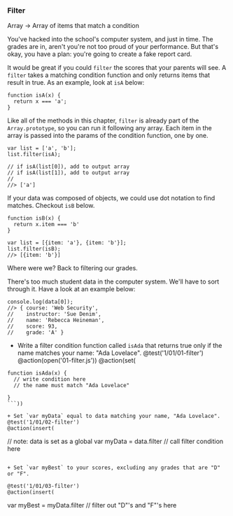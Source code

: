 ### Filter
Array -> Array of items that match a condition

You've hacked into the school's computer system, and just in time. The grades are in, aren't you're not too proud of your performance. But that's okay, you have a plan: you're going to create a fake report card.

It would be great if you could `filter` the scores that your parents will see. A `filter` takes a matching condition function and only returns items that result in true. As an example, look at `isA` below:

```
function isA(x) {
  return x === 'a';
}
```


Like all of the methods in this chapter, `filter` is already part of the `Array.prototype`, so you can run it following any array. Each item in the array is passed into the params of the condition function, one by one.

```
var list = ['a', 'b'];
list.filter(isA);

// if isA(list[0]), add to output array
// if isA(list[1]), add to output array
//
//> ['a']
```

If your data was composed of objects, we could use dot notation to find matches. Checkout `isB` below.

```
function isB(x) {
  return x.item === 'b'
}

var list = [{item: 'a'}, {item: 'b'}];
list.filter(isB);
//> [{item: 'b'}]
```

Where were we? Back to filtering our grades.

There's too much student data in the computer system. We'll have to sort through it. Have a look at an example below:

```
console.log(data[0]);
//> { course: 'Web Security',
//    instructor: 'Sue Denim',
//    name: 'Rebecca Heineman',
//    score: 93,
//    grade: 'A' }
```

+ Write a filter condition function called `isAda` that returns true only if the name matches your name: "Ada Lovelace".
@test('1/01/01-filter')
@action(open('01-filter.js'))
@action(set(
```
function isAda(x) {
  // write condition here
  // the name must match "Ada Lovelace"

}
```))

+ Set `var myData` equal to data matching your name, "Ada Lovelace".
@test('1/01/02-filter')
@action(insert(
```
// note: data is set as a global
var myData = data.filter // call filter condition here
```))

+ Set `var myBest` to your scores, excluding any grades that are "D" or "F".

@test('1/01/03-filter')
@action(insert(
```
var myBest = myData.filter // filter out "D"'s and "F"'s here
```))
